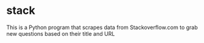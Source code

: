 # stack
This is a Python program that scrapes data from Stackoverflow.com to grab new questions based on their title and URL
